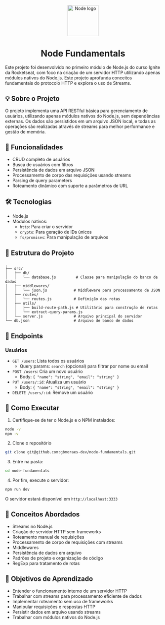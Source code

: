 <div align="center">
  <img src="https://img.icons8.com/?size=100&id=hsPbhkOH4FMe&format=png&color=000000" alt="Node logo" width="100""/>
  <h1>Node Fundamentals</h1>
</div>

Este projeto foi desenvolvido no primeiro módulo de Node.js do curso Ignite da Rocketseat, com foco na criação de um servidor HTTP utilizando apenas módulos nativos do Node.js. Este projeto aprofunda conceitos fundamentais do protocolo HTTP e explora o uso de Streams.

## 💡 Sobre o Projeto

O projeto implementa uma API RESTful básica para gerenciamento de usuários, utilizando apenas módulos nativos do Node.js, sem dependências externas. Os dados são persistidos em um arquivo JSON local, e todas as operações são realizadas através de streams para melhor performance e gestão de memória.

## 🚀 Funcionalidades

- CRUD completo de usuários
- Busca de usuários com filtros
- Persistência de dados em arquivo JSON
- Processamento de corpo das requisições usando streams
- Parsing de query parameters
- Roteamento dinâmico com suporte a parâmetros de URL

## 🛠 Tecnologias

- Node.js
- Módulos nativos:
  - `http`: Para criar o servidor
  - `crypto`: Para geração de IDs únicos
  - `fs/promises`: Para manipulação de arquivos

## 📁 Estrutura do Projeto

```
.
├── src/
│   ├── db/
│   │   └── database.js         # Classe para manipulação do banco de dados
│   ├── middlewares/
│   │   └── json.js            # Middleware para processamento de JSON
│   ├── routes/
│   │   └── routes.js          # Definição das rotas
│   ├── utils/
│   │   ├── build-route-path.js # Utilitário para construção de rotas
│   │   └── extract-query-params.js
│   └── server.js              # Arquivo principal do servidor
└── db.json                    # Arquivo de banco de dados
```

## 📌 Endpoints

### Usuários

- `GET /users`: Lista todos os usuários
  - Query params: `search` (opcional) para filtrar por nome ou email
- `POST /users`: Cria um novo usuário
  - Body: `{ "name": "string", "email": "string" }`
- `PUT /users/:id`: Atualiza um usuário
  - Body: `{ "name": "string", "email": "string" }`
- `DELETE /users/:id`: Remove um usuário

## 🚀 Como Executar

1. Certifique-se de ter o Node.js e o NPM instalados:
```bash
node -v
npm -v
```
2. Clone o repositório
```bash
git clone git@github.com:gbmoraes-dev/node-fundamentals.git
```
3. Entre na pasta:
```bash
cd node-fundamentals
```
4. Por fim, execute o servidor:
```bash
npm run dev
```

O servidor estará disponível em `http://localhost:3333`

## 📝 Conceitos Abordados

- Streams no Node.js
- Criação de servidor HTTP sem frameworks
- Roteamento manual de requisições
- Processamento de corpo de requisições com streams
- Middlewares
- Persistência de dados em arquivo
- Padrões de projeto e organização de código
- RegExp para tratamento de rotas

## 🎯 Objetivos de Aprendizado

- Entender o funcionamento interno de um servidor HTTP
- Trabalhar com streams para processamento eficiente de dados
- Implementar roteamento sem uso de frameworks
- Manipular requisições e respostas HTTP
- Persistir dados em arquivo usando streams
- Trabalhar com módulos nativos do Node.js
